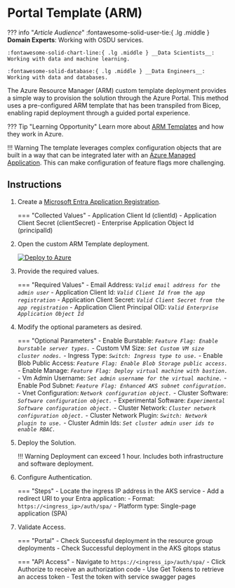 # Portal Template (ARM)

??? info "_Article Audience_"
    :fontawesome-solid-user-tie:{ .lg .middle } __Domain Experts__: Working with OSDU services.

    :fontawesome-solid-chart-line:{ .lg .middle } __Data Scientists__: Working with data and machine learning.

    :fontawesome-solid-database:{ .lg .middle } __Data Engineers__: Working with data and databases.

The Azure Resource Manager (ARM) custom template deployment provides a simple way to provision the solution through the Azure Portal. This method uses a pre-configured ARM template that has been transpiled from Bicep, enabling rapid deployment through a guided portal experience.

??? Tip "Learning Opportunity"
    Learn more about [ARM Templates](https://learn.microsoft.com/en-us/azure/azure-resource-manager/templates/overview) and how they work in Azure.

!!! Warning
    The template leverages complex configuration objects that are built in a way that can be integrated later with an [Azure Managed Application](https://learn.microsoft.com/en-us/azure/azure-resource-manager/managed-applications/overview).  This can make configuration of feature flags more challenging.


## Instructions

1. Create a [Microsoft Entra Application Registration](https://learn.microsoft.com/en-us/entra/identity-platform/quickstart-register-app?tabs=certificate).

    === "Collected Values"
        - Application Client Id (clientId)
        - Application Client Secret (clientSecret)
        - Enterprise Application Object Id (principalId)


2. Open the custom ARM Template deployment.

    [![Deploy to Azure](https://aka.ms/deploytoazurebutton)](https://portal.azure.com/#create/Microsoft.Template/uri/https%3A%2F%2Fraw.githubusercontent.com%2FAzure%2Fosdu-developer%2Fmain%2Fazuredeploy.json)


3. Provide the required values.

    === "Required Values"
        - Email Address: _`Valid email address for the admin user`_
        - Application Client Id: _`Valid Client Id from the app registration`_
        - Application Client Secret: _`Valid Client Secret from the app registration`_
        - Application Client Principal OID: _`Valid Enterprise Application Object Id`_

4. Modify the optional parameters as desired.

    === "Optional Parameters"
        - Enable Burstable: _`Feature Flag: Enable burstable server types.`_
        - Custom VM Size: _`Set Custom VM size cluster nodes.`_
        - Ingress Type: _`Switch: Ingress type to use.`_
        - Enable Blob Public Access: _`Feature Flag: Enable Blob Storage public access.`_
        - Enable Manage: _`Feature Flag: Deploy virtual machine with bastion.`_
        - Vm Admin Username: _`Set admin username for the virtual machine.`_
        - Enable Pod Subnet: _`Feature Flag: Enhanced AKS subnet configuration.`_
        - Vnet Configuration: _`Network configuration object.`_
        - Cluster Software: _`Software configuration object.`_
        - Experimental Software: _`Experimental Software configuration object.`_
        - Cluster Network: _`Cluster network configuration object.`_
        - Cluster Network Plugin: _`Switch: Network plugin to use.`_
        - Cluster Admin Ids: _`Set cluster admin user ids to enable RBAC.`_

4. Deploy the Solution.

    !!! Warning
        Deployment can exceed 1 hour. Includes both infrastructure and software deployment.

4. Configure Authentication.

    === "Steps"
        - Locate the ingress IP address in the AKS service
        - Add a redirect URI to your Entra application:
            - Format: `https://<ingress_ip>/auth/spa/`
            - Platform type: Single-page application (SPA)

5. Validate Access.

    === "Portal"
        - Check Successful deployment in the resource group deployments
        - Check Successful deployment in the AKS gitops status

    === "API Access"
        - Navigate to `https://<ingress_ip>/auth/spa/`
        - Click Authorize to receive an authorization code
        - Use Get Tokens to retrieve an access token
        - Test the token with service swagger pages
